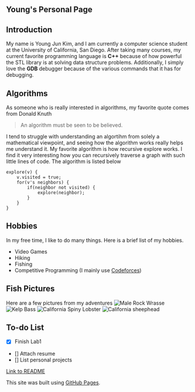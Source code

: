 ## Young's Personal Page

## Introduction
My name is Young Jun Kim, and I am currently a computer science student at the University of California, San Diego. After taking many courses, my current favorite programming language is **C++** because of how powerful the STL library is at solving data structure problems. Additionally, I simply love the **GDB** debugger because of the various commands that it has for debugging. 

## Algorithms
As someone who is really interested in algorithms, my favorite quote comes from Donald Knuth
> An algorithm must be seen to be believed.


I tend to struggle with understanding an algortihm from solely a mathematical viewpoint, and seeing how the algorithm works really helps me understand it.
My favorite algorithm is how recursive explore works. I find it very interesting how you can recursively traverse a graph with such little lines of code. The algorithm is listed below
```
explore(v) {
    v.visited = true;
    for(v's neighbors) {
        if(neighbor not visited) {
            explore(neighbor);
        }
    }
}
```

## Hobbies
In my free time, I like to do many things. Here is a brief list of my hobbies.
- Video Games
- Hiking
- Fishing
- Competitive Programming (I mainly use [Codeforces](https://codeforces.com/))


## Fish Pictures
Here are a few pictures from my adventures 
![Male Rock Wrasse](https://cdn.discordapp.com/attachments/803391931002126357/827087100293545984/20200817_135856.jpg)
![Kelp Bass](https://cdn.discordapp.com/attachments/803391931002126357/827087291880177664/20200928_160237.jpg)
![California Spiny Lobster](https://cdn.discordapp.com/attachments/803391931002126357/827087395312762930/20201031_230338.jpg)
![California sheephead](https://cdn.discordapp.com/attachments/803391931002126357/827087459577364520/20201218_120851.jpg)

## To-do List
- [x] Finish Lab1
- [] Attach resume
- [] List personal projects

[Link to README](/README.md)

This site was built using [GitHub Pages](https://pages.github.com/).